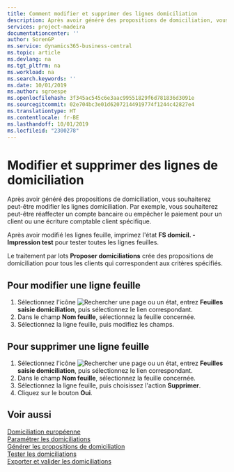 ```yaml
---
title: Comment modifier et supprimer des lignes domiciliation
description: Après avoir généré des propositions de domiciliation, vous souhaiterez peut-être modifier les lignes domiciliation. Par exemple, vous souhaiterez peut-être réaffecter un compte bancaire ou empêcher le paiement pour un client ou une écriture comptable client spécifique.
services: project-madeira
documentationcenter: ''
author: SorenGP
ms.service: dynamics365-business-central
ms.topic: article
ms.devlang: na
ms.tgt_pltfrm: na
ms.workload: na
ms.search.keywords: ''
ms.date: 10/01/2019
ms.author: sgroespe
ms.openlocfilehash: 3f345ac545c6e3aac99551829f6d781836d3091e
ms.sourcegitcommit: 02e704bc3e01d62072144919774f1244c42827e4
ms.translationtype: HT
ms.contentlocale: fr-BE
ms.lasthandoff: 10/01/2019
ms.locfileid: "2300278"
---
```

# <a name="edit-and-delete-domiciliation-lines"></a>Modifier et supprimer des lignes de domiciliation
Après avoir généré des propositions de domiciliation, vous souhaiterez peut-être modifier les lignes domiciliation. Par exemple, vous souhaiterez peut-être réaffecter un compte bancaire ou empêcher le paiement pour un client ou une écriture comptable client spécifique.  

Après avoir modifié les lignes feuille, imprimez l'état **FS domicil. - Impression test** pour tester toutes les lignes feuilles.  

Le traitement par lots **Proposer domiciliations** crée des propositions de domiciliation pour tous les clients qui correspondent aux critères spécifiés.  

## <a name="to-edit-a-journal-line"></a>Pour modifier une ligne feuille  

1.  Sélectionnez l'icône ![Rechercher une page ou un état](../../media/ui-search/search_small.png "icône Rechercher une page ou un état"), entrez **Feuilles saisie domiciliation**, puis sélectionnez le lien correspondant.  
2.  Dans le champ **Nom feuille**, sélectionnez la feuille concernée.  
3.  Sélectionnez la ligne feuille, puis modifiez les champs.  

## <a name="to-delete-a-journal-line"></a>Pour supprimer une ligne feuille  

1.  Sélectionnez l'icône ![Rechercher une page ou un état](../../media/ui-search/search_small.png "icône Rechercher une page ou un état"), entrez **Feuilles saisie domiciliation**, puis sélectionnez le lien correspondant.  
2.  Dans le champ **Nom feuille**, sélectionnez la feuille concernée.  
3.  Sélectionnez la ligne feuille, puis choisissez l'action **Supprimer**.  
4.  Cliquez sur le bouton **Oui**.  

## <a name="see-also"></a>Voir aussi  
 [Domiciliation européenne](direct-debit-using-domiciliation.md)   
 [Paramétrer les domiciliations](how-to-set-up-domiciliations.md)   
 [Générer les propositions de domiciliation](how-to-generate-domiciliation-suggestions.md)   
 [Tester les domiciliations](how-to-test-domiciliations.md)   
 [Exporter et valider les domiciliations](how-to-export-and-post-domiciliations.md)
